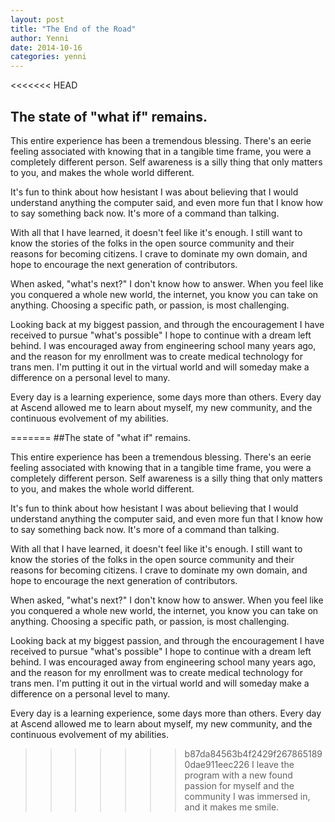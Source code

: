 ```yaml
---
layout: post
title: "The End of the Road"
author: Yenni
date: 2014-10-16
categories: yenni
---
```


<<<<<<< HEAD
## The state of "what if" remains.

This entire experience has been a tremendous blessing. There's an eerie feeling associated with knowing that in a tangible time frame, you were a completely different person. Self awareness is a silly thing that only matters to you, and makes the whole world different. 

It's fun to think about how hesistant I was about believing that I would understand anything the computer said, and even more fun that I know how to say something back now. It's more of a command than talking. 

With all that I have learned, it doesn't feel like it's enough. I still want to know the stories of the folks in the open source community and their reasons for becoming citizens. I crave to dominate my own domain, and hope to encourage the next generation of contributors.

When asked, "what's next?" I don't know how to answer. When you feel like you conquered a whole new world, the internet, you know you can take on anything. Choosing a specific path, or passion, is most challenging. 

Looking back at my biggest passion, and through the encouragement I have received to pursue "what's possible" I hope to continue with a dream left behind. I was encouraged away from engineering school many years ago, and the reason for my enrollment was to create medical technology for trans men. I'm putting it out in the virtual world and will someday make a difference on a personal level to many.

Every day is a learning experience, some days more than others. Every day at Ascend allowed me to learn about myself, my new community, and the continuous evolvement of my abilities. 

=======
##The state of "what if" remains.

This entire experience has been a tremendous blessing. There's an eerie feeling associated with knowing that in a tangible time frame, you were a completely different person. Self awareness is a silly thing that only matters to you, and makes the whole world different. 


It's fun to think about how hesistant I was about believing that I would understand anything the computer said, and even more fun that I know how to say something back now. It's more of a command than talking. 


With all that I have learned, it doesn't feel like it's enough. I still want to know the stories of the folks in the open source community and their reasons for becoming citizens. I crave to dominate my own domain, and hope to encourage the next generation of contributors.


When asked, "what's next?" I don't know how to answer. When you feel like you conquered a whole new world, the internet, you know you can take on anything. Choosing a specific path, or passion, is most challenging. 


Looking back at my biggest passion, and through the encouragement I have received to pursue "what's possible" I hope to continue with a dream left behind. I was encouraged away from engineering school many years ago, and the reason for my enrollment was to create medical technology for trans men. I'm putting it out in the virtual world and will someday make a difference on a personal level to many.


Every day is a learning experience, some days more than others. Every day at Ascend allowed me to learn about myself, my new community, and the continuous evolvement of my abilities. 


>>>>>>> b87da84563b4f2429f2678651890dae911eec226
I leave the program with a new found passion for myself and the community I was immersed in, and it makes me smile. 





